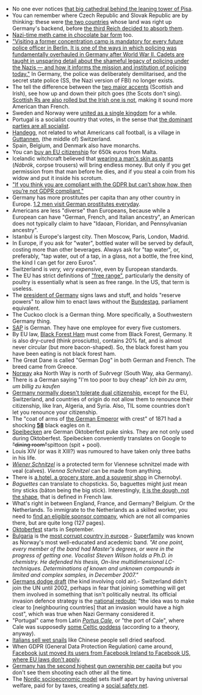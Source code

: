 - No one ever notices [that big cathedral behind the leaning tower of Pisa](https://en.wikipedia.org/wiki/Pisa_Cathedral).
- You can remember where Czech Republic and Slovak Republic are by thinking: these were [the two countries](https://en.wikipedia.org/wiki/Czechoslovakia) whose land was right up Germany's backend, before [the third Reich decided to absorb them](https://en.wikipedia.org/wiki/German_occupation_of_Czechoslovakia).
- [Nazi-time meth came in chocolate bar form](https://time.com/5752114/nazi-military-drugs/) too.
- ["Visiting a former concentration camp is mandatory for every future police officer in Berlin. It is one of the ways in which policing was fundamentally overhauled in Germany after World War II. Cadets are taught in unsparing detail about the shameful legacy of policing under the Nazis — and how it informs the mission and institution of policing today."](https://www.nytimes.com/2020/06/23/world/europe/germany-police.html) In Germany, the police was deliberately demilitarised, and the secret state police (SS, the Nazi version of FBI) no longer exists.
- The tell the difference between the [two major accents](https://www.youtube.com/watch?v=k3AgxhGU4JU) (Scottish and Irish), see how up and down their pitch goes (the Scots don't sing). [Scottish Rs are also rolled but the Irish one is not](https://www.quora.com/What-is-the-difference-between-an-Irish-accent-and-a-Scottish-accent), making it sound more American than French.
- Sweden and Norway were [united as a single kingdom](https://en.wikipedia.org/wiki/Union_between_Sweden_and_Norway) for a while.
- Portugal is a socialist country that votes, in the sense that [the dominant parties are all socialist](https://en.wikipedia.org/wiki/Politics_of_Portugal).
- [Handegg](https://en.wikipedia.org/wiki/Handegg), not related to what Americans call football, is a village in [Guttannen](https://en.wikipedia.org/wiki/Guttannen), (the middle of) Switzerland.
- Spain, Belgium, and Denmark also have monarchs.
- You can [buy an EU citizenship](https://en.wikipedia.org/wiki/Malta) for 650k euros from Malta.
- Icelandic witchcraft believed that [wearing a man's skin as pants](https://en.wikipedia.org/wiki/N%C3%A1br%C3%B3k) (*Nábrók*, corpse trousers) will bring endless money. But only if you get permission from that man before he dies, and if you steal a coin from his widow and put it inside his scrotum.
- ["If you think you are compliant with the GDPR but can’t show how, then you’re not GDPR compliant."](https://gdpr.eu/what-is-gdpr/)
- Germany has more prostitutes per capita than any other country in Europe. [1.2 men visit German prostitutes everyday](http://s.telegraph.co.uk/graphics/projects/welcome-to-paradise/).
- Americans are less "diverse" than Europeans, because while a European can have "German, French, and Italian ancestry", an American does not typically claim to have "Idaoan, Floridan, and Pennsylvanian ancestry".
- Istanbul is Europe's largest city. Then Moscow, Paris, London, Madrid.
- In Europe, if you ask for "water", bottled water will be served by default, costing more than other beverages. Always ask for "tap water", or, preferably, "tap water, out of a tap, in a glass, not a bottle, the free kind, the kind I can get for zero Euros".
- Switzerland is _very, very expensive_, even by European standards.
- The EU has strict definitions of ["free range"](https://en.wikipedia.org/wiki/Free_range#European_Union), particularly the density of poultry is essentially what is seen as free range. In the US, that term is useless.
- The [president of Germany](https://en.wikipedia.org/wiki/President_of_Germany) signs laws and stuff, and holds "reserve powers" to allow him to enact laws without the [Bundestag](https://en.wikipedia.org/wiki/Bundestag), parliament equivalent.
- The Cuckoo clock is a German thing. More specifically, a Southwestern Germany thing.
- [SAP](https://en.wikipedia.org/wiki/SAP_SE) is German. They have one employee for every five customers.
- By EU law, [Black Forest Ham](https://en.wikipedia.org/wiki/Black_Forest_ham) must come from Black Forest, Germany. It is also dry-cured (think prosciutto), contains 20% fat, and is almost never circular (but more bacon-shaped). So, the black forest ham you have been eating is not black forest ham.
- The Great Dane is called "German Dog" in both German and French. The breed came from Greece.
- [Norway](https://en.wikipedia.org/wiki/Norway) aka North Way is north of Suðrvegr (South Way, aka Germany).
- There is a German saying "I'm too poor to buy cheap" *Ich bin zu arm, um billig zu kaufen*
- [Germany normally doesn't tolerate dual citizenship](https://en.wikipedia.org/wiki/German_nationality_law#Dual_citizenship), except for the EU, Switzerland, and countries of origin do not allow them to renounce their citizenship, like Iran, Algeria, and Syria. Also, TIL some countries don't let you renounce your citizenship.
- The "coat of arms of [the German Emperor](https://en.wikipedia.org/wiki/William_I,_German_Emperor) with crest" of 1871 had a shocking [**58**](https://upload.wikimedia.org/wikipedia/commons/d/d6/Wappen_Deutsches_Reich_-_Wappen_des_Kaisers_mit_Helmkleinod.svg) black eagles on it.
- [Speibecken](http://de.wikipedia.org/wiki/Speibecken) are German Oktoberfest puke sinks. They are not only used during Oktoberfest. Speibecken conveniently translates on Google to ~~"dining room"~~spittoon (spit + pool).
- Louis XIV (or was it XIII?) was rumoured to have taken only three baths in his life.
- [_Wiener Schnitzel_](https://en.wikipedia.org/wiki/Wiener_Schnitzel) is a protected term for Viennese schnitzel made with veal (calves). _Vienna Schnitzel_ can be made from anything.
- There is [a hotel, a grocery store, and a souvenir shop](https://en.wikivoyage.org/wiki/Chernobyl) in Chernobyl.
- _Baguettes_ can translate to chopsticks. So, baguettes might just mean tiny sticks (bâton being the big stick). Interestingly, [it is the dough, not the shape](https://en.wikipedia.org/wiki/Baguette), that is defined in French law.
- What's right in between England, France, and Germany? Belgium. Or the Netherlands. To immigrate to the Netherlands as a skilled worker, you need to [find an eligible sponsor company](https://ind.nl/en/Documents/Public_Register_Regular_Labour_and_Highly_Skilled_Migrants.pdf), which are not all companies there, but are quite long (127 pages).
- [Oktoberfest](https://en.wikipedia.org/wiki/Oktoberfest) starts in September.
- [Bulgaria](https://en.wikipedia.org/wiki/Bulgaria) is the [most corrupt country in europe](https://en.wikipedia.org/wiki/Corruption_in_Bulgaria).- [Superfamily](https://en.wikipedia.org/wiki/Superfamily_%28band%29) was known as Norway's most well-educated and acedemic band. _"At one point, every member of the band had Master's degrees, or were in the progress of getting one. Vocalist Steven Wilson holds a Ph.D. in chemistry. He defended his thesis, On-line multidimensional LC-techniques. Determinations of known and unknown compounds in limited and complex samples, in December 2007."_
- [Germans dodge draft](https://www.expath.de/what-do-germans-mean-when-they-say-es-zieht/) (the kind involving cold air).- Switzerland didn't join the UN until 2002, perhaps in fear that joining something will get them involved in something that isn't politically neutral. Its official invasion defence strategy is the [national redoubt](https://en.wikipedia.org/wiki/National_Redoubt_%28Switzerland%29); "the idea was to make clear to [neighbouring countries] that an invasion would have a high cost", which was true when Nazi Germany considered it.
- "Portugal" came from Latin [*Portus Cale*](https://en.wikipedia.org/wiki/Portugal#Etymology), or "the port of Cale", where Cale was supposedly [some Celtic goddess](https://en.wikipedia.org/wiki/Cailleach) (according to a theory, anyway).
- [Italians sell wet snails](https://en.wikipedia.org/wiki/Heliciculture#/media/File:Snails-Italy.jpg) like Chinese people sell dried seafood.
- When GDPR (General Data Protection Regulation) came around, [Facebook just moved its users from Facebook Ireland to Facebook US, where EU laws don't apply](https://www.theguardian.com/technology/2018/apr/19/facebook-moves-15bn-users-out-of-reach-of-new-european-privacy-law).
- [Germany has the second highest gun ownership per capita](http://www.gunpolicy.org/firearms/compare/194/number_of_privately_owned_firearms/227,228,67,68,69,70,71,190,191,192,195,196,197,30,218,31,219,35) but you don't see them shooting each other all the time.
- The [Nordic socioeconomic model](https://en.wikipedia.org/wiki/Nordic_model) sets itself apart by having universal welfare, paid for by taxes, creating a [social safety net](https://en.wikipedia.org/wiki/Social_safety_net).
